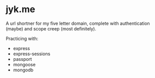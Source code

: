 # jyk.me

A url shortner for my five letter domain, complete with authentication (maybe) and scope creep (most definitely).

Practicing with:
* express
* express-sessions
* passport
* mongoose
* mongodb